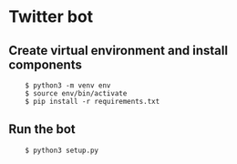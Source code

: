 # Twitter bot

## Create virtual environment and install components
```
    $ python3 -m venv env
    $ source env/bin/activate
    $ pip install -r requirements.txt
````

## Run the bot
```
    $ python3 setup.py
````

